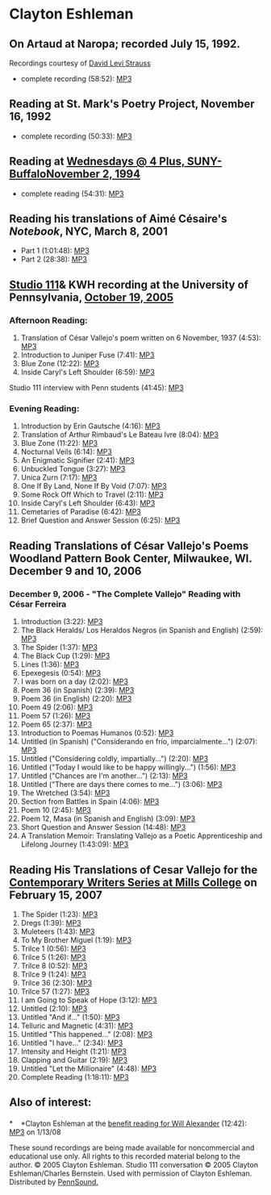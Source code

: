 Clayton Eshleman
================

On Artaud at Naropa; recorded July 15, 1992.
--------------------------------------------

Recordings courtesy of [David Levi Strauss](David-Levi-Strauss-Collection.php)

-   complete recording (58:52): [MP3](http://media.sas.upenn.edu/pennsound/authors/Eshleman/Eshleman-Clayton_Complete-Recording_On-Artaud_Naropa-Institute_Boulder_7-15-92.mp3)

Reading at St. Mark's Poetry Project, November 16, 1992
-------------------------------------------------------

-   complete recording (50:33): [MP3](http://media.sas.upenn.edu/pennsound/groups/Berkson-Tapes/Eschelman-Clayton_Complete-Recording-St-Marks-Poetry-Project_NY_11-16-92.mp3)

Reading at [Wednesdays @ 4 Plus, SUNY-Buffalo](http://writing.upenn.edu/pennsound/x/Buffalo.php)[November 2, 1994]()
--------------------------------------------------------------------------------------------------------------------

-   complete reading (54:31): [MP3](http://media.sas.upenn.edu/pennsound/authors/Eshleman/Eshleman-Clayton_Complete-Reading_Weds-at-four-plus_Buffalo_11-2-94.mp3)

Reading his translations of Aimé Césaire's *Notebook*, NYC, March 8, 2001
-------------------------------------------------------------------------

-   Part 1 (1:01:48): [MP3](http://media.sas.upenn.edu/pennsound/authors/Eshleman/Cesaire-Aimee_Clayton-Eshleman_Notebook_Pt-1_NY_3-8-01.mp3)
-   Part 2 (28:38): [MP3](http://media.sas.upenn.edu/pennsound/authors/Eshleman/Cesaire-Aimee_Clayton-Eshleman_Notebook_Pt-2_NY_3-8-01.mp3)

[Studio 111](Close-Listening.php)& KWH
recording at the University of Pennsylvania, [October
19, 2005](http://www.writing.upenn.edu/~wh/calendar/1005.html#19)
-----------------------------------------------------------------

### Afternoon Reading:

1.  Translation of César Vallejo's poem written on 6 November, 1937 (4:53): [MP3](http://media.sas.upenn.edu/pennsound/authors/Eshleman/KWH10-19-05/Eshleman-Clayton_01_Translation-of-Cesar-Vallejo's-Poem_UPenn_10-19-05.mp3)
2.  Introduction to <span class="title">Juniper Fuse</span> (7:41): [MP3](http://media.sas.upenn.edu/pennsound/authors/Eshleman/KWH10-19-05/Eshleman-Clayton_02_Introduction-to-Juniper-Fuse_UPenn_10-19-05.mp3)
3.  Blue Zone (12:22): [MP3](http://media.sas.upenn.edu/pennsound/authors/Eshleman/KWH10-19-05/Eshleman-Clayton_03_Blue-Zone_UPenn_10-19-05.mp3)
4.  Inside Caryl's Left Shoulder (6:59): [MP3](http://media.sas.upenn.edu/pennsound/authors/Eshleman/KWH10-19-05/Eshleman-Clayton_04_Inside-Caryl's-Left-Shoulder_UPenn_10-19-05.mp3)

Studio 111 interview with Penn students (41:45): [MP3](http://media.sas.upenn.edu/pennsound/groups/Close-Listening/Eshleman-Clayton_05_Studio-111-Interview_UPenn_10-19-05.mp3)

### Evening Reading:

1.  Introduction by Erin Gautsche (4:16): [MP3](http://media.sas.upenn.edu/pennsound/authors/Eshleman/KWH10-19-05/Eshleman-Clayton_01_Introduction_UPenn_10-19-05_2.mp3)
2.  Translation of Arthur Rimbaud's Le Bateau Ivre (8:04): [MP3](http://media.sas.upenn.edu/pennsound/authors/Eshleman/KWH10-19-05/Eshleman-Clayton_02_Translation-of-Le-Bateau-Ivre_UPenn_10-19-05_2.mp3)
3.  Blue Zone (11:22): [MP3](http://media.sas.upenn.edu/pennsound/authors/Eshleman/KWH10-19-05/Eshleman-Clayton_03_Blue-Zone_UPenn_10-19-05_2.mp3)
4.  Nocturnal Veils (6:14): [MP3](http://media.sas.upenn.edu/pennsound/authors/Eshleman/KWH10-19-05/Eshleman-Clayton_04_Nocturnal-Veils_UPenn_10-19-05_2.mp3)
5.  An Enigmatic Signifier (2:41): [MP3](http://media.sas.upenn.edu/pennsound/authors/Eshleman/KWH10-19-05/Eshleman-Clayton_05_An-Enigmatic-Signifier_UPenn_10-19-05_2.mp3)
6.  Unbuckled Tongue (3:27): [MP3](http://media.sas.upenn.edu/pennsound/authors/Eshleman/KWH10-19-05/Eshleman-Clayton_06_Unbuckled-Tongue_UPenn_10-19-05_2.mp3)
7.  Unica Zurn (7:17): [MP3](http://media.sas.upenn.edu/pennsound/authors/Eshleman/KWH10-19-05/Eshleman-Clayton_07_Unica-Zurn_UPenn_10-19-05_2.mp3)
8.  One If By Land, None If By Void (7:07): [MP3](http://media.sas.upenn.edu/pennsound/authors/Eshleman/KWH10-19-05/Eshleman-Clayton_08_One-If-By-Land_UPenn_10-19-05_2.mp3)
9.  Some Rock Off Which to Travel (2:11): [MP3](http://media.sas.upenn.edu/pennsound/authors/Eshleman/KWH10-19-05/Eshleman-Clayton_09_Some-Rock-Off-Which-to-Travel_UPenn_10-19-05_2.mp3)
10. Inside Caryl's Left Shoulder (6:43): [MP3](http://media.sas.upenn.edu/pennsound/authors/Eshleman/KWH10-19-05/Eshleman-Clayton_10_Inside-Caryl's-Left-Shoulder_UPenn_10-19-05_2.mp3)
11. Cemetaries of Paradise (6:42): [MP3](http://media.sas.upenn.edu/pennsound/authors/Eshleman/KWH10-19-05/Eshleman-Clayton_11_Cemetaries-of-Paradise_UPenn_10-19-05_2.mp3)
12. Brief Question and Answer Session (6:25): [MP3](http://media.sas.upenn.edu/pennsound/authors/Eshleman/KWH10-19-05/Eshleman-Clayton_12_Brief-Q-and-A_UPenn_10-19-05_2.mp3)


Reading Translations of César Vallejo's Poems Woodland Pattern Book Center, Milwaukee, WI. December 9 and 10, 2006
------------------------------------------------------------------------------------------------------------------

### December 9, 2006 - "The Complete Vallejo" Reading with César Ferreira

1.  Introduction (3:22): [MP3](http://media.sas.upenn.edu/pennsound/authors/Eshleman/12-9-06/Eshleman-Clayton_01_Introduction_Milwaukee_12-9-06.mp3)
2.  The Black Heralds/ Los Heraldos Negros (in Spanish and English) (2:59): [MP3](http://media.sas.upenn.edu/pennsound/authors/Eshleman/12-9-06/Eshleman-Clayton_02_The-Black-Heralds_Milwaukee_12-9-06.mp3)
3.  The Spider (1:37): [MP3](http://media.sas.upenn.edu/pennsound/authors/Eshleman/12-9-06/Eshleman-Clayton_03_The-Spider_Milwaukee_12-9-06.mp3)
4.  The Black Cup (1:29): [MP3](http://media.sas.upenn.edu/pennsound/authors/Eshleman/12-9-06/Eshleman-Clayton_04_The-Black-Cup_Milwaukee_12-9-06.mp3)
5.  Lines (1:36): [MP3](http://media.sas.upenn.edu/pennsound/authors/Eshleman/12-9-06/Eshleman-Clayton_05_Lines_Milwaukee_12-9-06.mp3)
6.  Epexegesis (0:54): [MP3](http://media.sas.upenn.edu/pennsound/authors/Eshleman/12-9-06/Eshleman-Clayton_06_Ip-exegesis_Milwaukee_12-9-06.mp3)
7.  I was born on a day (2:02): [MP3](http://media.sas.upenn.edu/pennsound/authors/Eshleman/12-9-06/Eshleman-Clayton_07_I-was-born-on-a-day_Milwaukee_12-9-06.mp3)
8.  Poem 36 (in Spanish) (2:39): [MP3](http://media.sas.upenn.edu/pennsound/authors/Eshleman/12-9-06/Eshleman-Clayton_08_Poem-36_Milwaukee_12-9-06.mp3)
9.  Poem 36 (in English) (2:20): [MP3](http://media.sas.upenn.edu/pennsound/authors/Eshleman/12-9-06/Eshleman-Clayton_09_Poem-36-English_Milwaukee_12-9-06.mp3)
10. Poem 49 (2:06): [MP3](http://media.sas.upenn.edu/pennsound/authors/Eshleman/12-9-06/Eshleman-Clayton_10_Poem-49_Milwaukee_12-9-06.mp3)
11. Poem 57 (1:26): [MP3](http://media.sas.upenn.edu/pennsound/authors/Eshleman/12-9-06/Eshleman-Clayton_11_Poem-57_Milwaukee_12-9-06.mp3)
12. Poem 65 (2:37): [MP3](http://media.sas.upenn.edu/pennsound/authors/Eshleman/12-9-06/Eshleman-Clayton_12_Poem-65_Milwaukee_12-9-06.mp3)
13. Introduction to <span class="title">Poemas Humanos</span> (0:52): [MP3](http://media.sas.upenn.edu/pennsound/authors/Eshleman/12-9-06/Eshleman-Clayton_13_Introduction-to-Poemas-Humanos_Milwaukee_12-9-06.mp3)
14. Untitled (in Spanish) ("Considerando en frío, imparcialmente...") (2:07): [MP3](http://media.sas.upenn.edu/pennsound/authors/Eshleman/12-9-06/Eshleman-Clayton_14_Untited_Milwaukee_12-9-06.mp3)
15. Untitled ("Considering coldly, impartially...") (2:20): [MP3](http://media.sas.upenn.edu/pennsound/authors/Eshleman/12-9-06/Eshleman-Clayton_15_Untited_Milwaukee_12-9-06.mp3)
16. Untitled ("Today I would like to be happy willingly...") (1:56): [MP3](http://media.sas.upenn.edu/pennsound/authors/Eshleman/12-9-06/Eshleman-Clayton_16_Untited_Milwaukee_12-9-06.mp3)
17. Untitled ("Chances are I'm another...") (2:13): [MP3](http://media.sas.upenn.edu/pennsound/authors/Eshleman/12-9-06/Eshleman-Clayton_17_Untited_Milwaukee_12-9-06.mp3)
18. Untitled ("There are days there comes to me...") (3:06): [MP3](http://media.sas.upenn.edu/pennsound/authors/Eshleman/12-9-06/Eshleman-Clayton_18_Untited_Milwaukee_12-9-06.mp3)
19. The Wretched (3:54): [MP3](http://media.sas.upenn.edu/pennsound/authors/Eshleman/12-9-06/Eshleman-Clayton_19_The-Wretched_Milwaukee_12-9-06.mp3)
20. Section from Battles in Spain (4:06): [MP3](http://media.sas.upenn.edu/pennsound/authors/Eshleman/12-9-06/Eshleman-Clayton_20_Section-from-Battles-in-Spain_Milwaukee_12-9-06.mp3)
21. Poem 10 (2:45): [MP3](http://media.sas.upenn.edu/pennsound/authors/Eshleman/12-9-06/Eshleman-Clayton_21_Section-10_Milwaukee_12-9-06.mp3)
22. Poem 12, Masa (in Spanish and English) (3:09): [MP3](http://media.sas.upenn.edu/pennsound/authors/Eshleman/12-9-06/Eshleman-Clayton_22_Poem-12-Masa_Milwaukee_12-9-06.mp3)
23. Short Question and Answer Session (14:48): [MP3](http://media.sas.upenn.edu/pennsound/authors/Eshleman/12-9-06/Eshleman-Clayton_23_Short-Discussion_Milwaukee_12-9-06.mp3)
24. A Translation Memoir: Translating Vallejo as a Poetic Apprenticeship and Lifelong Journey (1:43:09): [MP3](http://media.sas.upenn.edu/pennsound/authors/Eshleman/12-9-06/Eshleman-Clayton_A-Translation-Memoir_Milwaukee_12-10-06.mp3)

Reading His Translations of Cesar Vallejo for the [Contemporary Writers Series at Mills College](http://writing.upenn.edu/pennsound/x/Mills-College.html) on February 15,
2007
-------------------------------------------------------------------------------------------------------------------------------------------------------------------------

1.  The Spider (1:23): [MP3](http://media.sas.upenn.edu/pennsound/authors/Eshleman/CWS/Eshleman-Clayton_01_The-Spider_CWS_Mills-College_2-15-07.mp3)
2.  Dregs (1:39): [MP3](http://media.sas.upenn.edu/pennsound/authors/Eshleman/CWS/Eshleman-Clayton_02_Dregs_CWS_Mills-College_2-15-07.mp3)
3.  Muleteers (1:43): [MP3](http://media.sas.upenn.edu/pennsound/authors/Eshleman/CWS/Eshleman-Clayton_03_Muleteers_CWS_Mills-College_2-15-07.mp3)
4.  To My Brother Miguel (1:19): [MP3](http://media.sas.upenn.edu/pennsound/authors/Eshleman/CWS/Eshleman-Clayton_04_To-My-Brother-Miguel_CWS_Mills-College_2-15-07.mp3)
5.  Trilce 1 (0:56): [MP3](http://media.sas.upenn.edu/pennsound/authors/Eshleman/CWS/Eshleman-Clayton_05_Trilce-1_CWS_Mills-College_2-15-07.mp3)
6.  Trilce 5 (1:26): [MP3](http://media.sas.upenn.edu/pennsound/authors/Eshleman/CWS/Eshleman-Clayton_06_Trilce-5_CWS_Mills-College_2-15-07.mp3)
7.  Trilce 8 (0:52): [MP3](http://media.sas.upenn.edu/pennsound/authors/Eshleman/CWS/Eshleman-Clayton_07_Trilce-8_CWS_Mills-College_2-15-07.mp3)
8.  Trilce 9 (1:24): [MP3](http://media.sas.upenn.edu/pennsound/authors/Eshleman/CWS/Eshleman-Clayton_08_Trilce-9_CWS_Mills-College_2-15-07.mp3)
9.  Trilce 36 (2:30): [MP3](http://media.sas.upenn.edu/pennsound/authors/Eshleman/CWS/Eshleman-Clayton_09_Trilce-36_CWS_Mills-College_2-15-07.mp3)
10. Trilce 57 (1:27): [MP3](http://media.sas.upenn.edu/pennsound/authors/Eshleman/CWS/Eshleman-Clayton_10_Trilce-57_CWS_Mills-College_2-15-07.mp3)
11. I am Going to Speak of Hope (3:12): [MP3](http://media.sas.upenn.edu/pennsound/authors/Eshleman/CWS/Eshleman-Clayton_11_I-Am-Going-to-Speak-of-Hope_CWS_Mills-College_2-15-07.mp3)
12. Untitled (2:10): [MP3](http://media.sas.upenn.edu/pennsound/authors/Eshleman/CWS/Eshleman-Clayton_12_Untitled_CWS_Mills-College_2-15-07.mp3)
13. Untitled "And if..." (1:50): [MP3](http://media.sas.upenn.edu/pennsound/authors/Eshleman/CWS/Eshleman-Clayton_13_Untitled-And-If_CWS_Mills-College_2-17-07.mp3)
14. Telluric and Magnetic (4:31): [MP3](http://media.sas.upenn.edu/pennsound/authors/Eshleman/CWS/Eshleman-Clayton_14_Telluric-and-Magnetic_CWS_Mills-College_2-15-07.mp3)
15. Untitled "This happened..." (2:08): [MP3](http://media.sas.upenn.edu/pennsound/authors/Eshleman/CWS/Eshleman-Clayton_15_Untitled-this-happened_CWS_Mills-College_2-15-07.mp3)
16. Untitled "I have..." (2:34): [MP3](http://media.sas.upenn.edu/pennsound/authors/Eshleman/CWS/Eshleman-Clayton_16_Untitled-I-Have_CWS_Mills-College_2-15-07.mp3)
17. Intensity and Height (1:21): [MP3](http://media.sas.upenn.edu/pennsound/authors/Eshleman/CWS/Eshleman-Clayton_17_Intensity-and-Height_CWS_Mills-College_2-15-07.mp3)
18. Clapping and Guitar (2:19): [MP3](http://media.sas.upenn.edu/pennsound/authors/Eshleman/CWS/Eshleman-Clayton_18_Clapping-and-Guitar_CWS_Mills-College_2-15-07.mp3)
19. Untitled "Let the Millionaire" (4:48): [MP3](http://media.sas.upenn.edu/pennsound/authors/Eshleman/CWS/Eshleman-Clayton_19_Untitled-Let-the-Millionaire_CWS_Mills-College_2-15-07.mp3)
20. Complete Reading (1:18:11): [MP3](http://media.sas.upenn.edu/pennsound/authors/Eshleman/CWS/Eshleman-Clayton_Complete-Reading_CWS_2-15-0.mp3)

Also of interest:
-----------------

*<img src="favicon.png" width="16" height="17" />*Clayton Eshleman at the [benefit reading for Will Alexander](http://writing.upenn.edu/pennsound/x/Will-Alexander-Benefit.html#LA) (12:42): [MP3](http://media.sas.upenn.edu/pennsound/groups/Will-Alexander-Benefit-LA/Will-Alexander-Benefit_02_Clayton-Eshleman_Skylight-Books_LA_01-13-08.mp3) on 1/13/08

These sound recordings are being made available for noncommercial and educational use only.
All rights to this recorded material belong to the author. © 2005 Clayton Eshleman.
Studio 111 conversation © 2005 Clayton Eshleman/Charles Bernstein.
Used with permission of Clayton Eshleman. Distributed by [PennSound.](../index.html)
